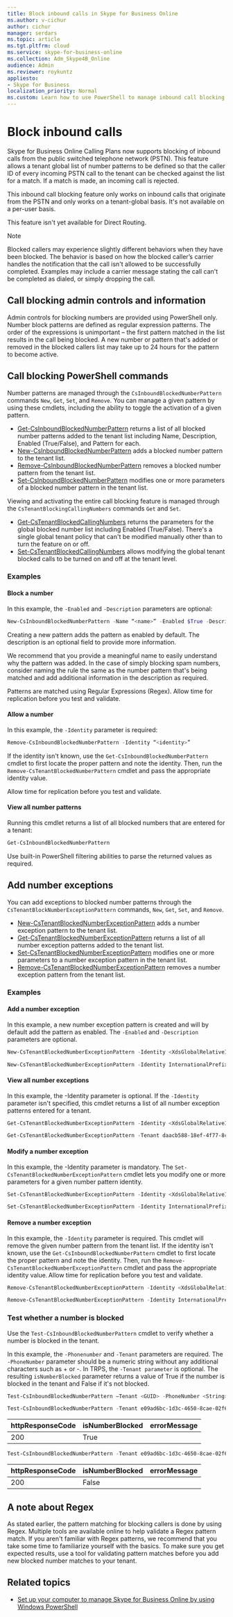 ```yaml
---
title: Block inbound calls in Skype for Business Online
ms.author: v-cichur
author: cichur
manager: serdars
ms.topic: article
ms.tgt.pltfrm: cloud
ms.service: skype-for-business-online
ms.collection: Adm_Skype4B_Online
audience: Admin
ms.reviewer: roykuntz
appliesto:
- Skype for Business 
localization_priority: Normal
ms.custom: Learn how to use PowerShell to manage inbound call blocking in Skype for Business Online.
---
```


# Block inbound calls

Skype for Business Online Calling Plans now supports blocking of inbound calls from the public switched telephone network (PSTN). This feature allows a tenant global list of number patterns to be defined so that the caller ID of every incoming PSTN call to the tenant can be checked against the list for a match. If a match is made, an incoming call is rejected.

This inbound call blocking feature only works on inbound calls that originate from the PSTN and only works on a tenant-global basis. It's not available on a per-user basis.  

This feature isn't yet available for Direct Routing.

>[!NOTE]
> Blocked callers may experience slightly different behaviors when they have been blocked. The behavior is based on how the blocked caller’s carrier handles the notification that the call isn't allowed to be successfully completed. Examples may include a carrier message stating the call can't be completed as dialed, or simply dropping the call.

## Call blocking admin controls and information

Admin controls for blocking numbers are provided using PowerShell only. Number block patterns are defined as regular expression patterns. The order of the expressions is unimportant – the first pattern matched in the list results in the call being blocked. A new number or pattern that's added or removed in the blocked callers list may take up to 24 hours for the pattern to become active.

## Call blocking PowerShell commands

Number patterns are managed through the ```CsInboundBlockedNumberPattern``` commands ```New```, ```Get```, ```Set```, and ```Remove```. You can manage a given pattern by using these cmdlets, including the ability to toggle the activation of a given pattern.
- [Get-CsInboundBlockedNumberPattern](/powershell/module/skype/get-csinboundblockednumberpattern)
returns a list of all blocked number patterns added to the tenant list including Name, Description, Enabled (True/False), and Pattern for each.
- [New-CsInboundBlockedNumberPattern](/powershell/module/skype/new-csinboundblockednumberpattern)
adds a blocked number pattern to the tenant list.
- [Remove-CsInboundBlockedNumberPattern](/powershell/module/skype/remove-csinboundblockednumberpattern)
removes a blocked number pattern from the tenant list.
- [Set-CsInboundBlockedNumberPattern](/powershell/module/skype/set-csinboundblockednumberpattern)
modifies one or more parameters of a blocked number pattern in the tenant list.

Viewing and activating the entire call blocking feature is managed through the ```CsTenantBlockingCallingNumbers``` commands ```Get``` and ```Set```.

- [Get-CsTenantBlockedCallingNumbers](/powershell/module/skype/get-cstenantblockedcallingnumbers) returns the parameters for the global blocked number list including Enabled (True/False). There's a single global tenant policy that can't be modified manually other than to turn the feature on or off.
- [Set-CsTenantBlockedCallingNumbers](/powershell/module/skype/set-cstenantblockedcallingnumbers) allows modifying the global tenant blocked calls to be turned on and off at the tenant level.

### Examples

#### Block a number

In this example, the ```-Enabled``` and ```-Description``` parameters are optional:

```powershell
New-CsInboundBlockedNumberPattern -Name “<name>” -Enabled $True -Description “<description>” -Pattern “^[+]?13125550000”
```

Creating a new pattern adds the pattern as enabled by default. The description is an optional field to provide more information.

We recommend that you provide a meaningful name to easily understand why the pattern was added. In the case of simply blocking spam numbers, consider naming the rule the same as the number pattern that's being matched and add additional information in the description as required.

Patterns are matched using Regular Expressions (Regex). 
Allow time for replication before you test and validate.

#### Allow a number

In this example, the ```-Identity``` parameter is required:

```powershell
Remove-CsInboundBlockedNumberPattern -Identity “<identity>”
```
 
If the identity isn't known, use the ```Get-CsInboundBlockedNumberPattern``` cmdlet to first locate the proper pattern and note the identity. Then, run the ```Remove-CsTenantBlockedNumberPattern``` cmdlet and pass the appropriate identity value.

Allow time for replication before you test and validate.

#### View all number patterns

Running this cmdlet returns a list of all blocked numbers that are entered for a tenant:

```powershell
Get-CsInboundBlockedNumberPattern
```

Use built-in PowerShell filtering abilities to parse the returned values as required.

## Add number exceptions

You can add exceptions to blocked number patterns through the ```CsTenantBlockNumberExceptionPattern``` commands, ```New```, ```Get```, ```Set```, and ```Remove```.

- [New-CsTenantBlockedNumberExceptionPattern](/powershell/module/skype/new-cstenantblockednumberexceptionpattern) adds a number exception pattern to the tenant list. 
- [Get-CsTenantBlockedNumberExceptionPattern](/powershell/module/skype/get-cstenantblockednumberexceptionpattern) returns a list of all number exception patterns added to the tenant list.
- [Set-CsTenantBlockedNumberExceptionPattern](/powershell/module/skype/set-cstenantblockednumberexceptionpattern) modifies one or more parameters to a number exception pattern in the tenant list.
- [Remove-CsTenantBlockedNumberExceptionPattern](/powershell/module/skype/remove-cstenantblockednumberexceptionpattern) removes a number exception pattern from the tenant list.

### Examples

#### Add a number exception

In this example, a new number exception pattern is created and will by default add the pattern as enabled. The ```-Enabled``` and ```-Description``` parameters are optional.

```powershell
New-CsTenantBlockedNumberExceptionPattern -Identity <XdsGlobalRelativeIdentity> -Tenant <GUID> -Pattern <String> -Enabled <bool> -Description <string>
```

```powershell
New-CsTenantBlockedNumberExceptionPattern -Identity InternationalPrefix -Tenant daacb588-18ef-4f77-8c83-955af9615930 -Pattern "^011(\d*)$" -Description "Allow international prefix in US"  
```

#### View all number exceptions

In this example, the -Identity parameter is optional. If the ```-Identity``` parameter isn't specified, this cmdlet returns a list of all number exception patterns entered for a tenant.
 
```powershell
Get-CsTenantBlockedNumberExceptionPattern -Identity <XdsGlobalRelativeIdentity> -Tenant <GUID>
```
 
```powershell
Get-CsTenantBlockedNumberExceptionPattern -Tenant daacb588-18ef-4f77-8c83-955af9615930
```

#### Modify a number exception

In this example, the -Identity parameter is mandatory. The ```Set-CsTenantBlockedNumberExceptionPattern``` cmdlet lets you modify one or more parameters for a given number pattern identity.
 
```powershell
Set-CsTenantBlockedNumberExceptionPattern -Identity <XdsGlobalRelativeIdentity> -Tenant <GUID> -Enabled <bool> -Description <string> -Pattern <string> 
```

```powershell
Set-CsTenantBlockedNumberExceptionPattern -Identity InternationalPrefix -Tenant daacb588-18ef-4f77-8c83-955af9615930  -Pattern "^022(\d*)$" 
```

#### Remove a number exception

In this example, the ```-Identity``` parameter is required. This cmdlet will remove the given number pattern from the tenant list.  If the identity isn't known, use the ```Get-CsInboundBlockedNumberPattern``` cmdlet to first locate the proper pattern and note the identity. Then, run the ```Remove-CsTenantBlockedNumberExceptionPattern``` cmdlet and pass the appropriate identity value. Allow time for replication before you test and validate.  

```powershell
Remove-CsTenantBlockedNumberExceptionPattern -Identity <XdsGlobalRelativeIdentity> -Tenant <GUID>
```

```powershell
Remove-CsTenantBlockedNumberExceptionPattern -Identity InternationalPrefix -Tenant daacb588-18ef-4f77-8c83-955af9615930
```

### Test whether a number is blocked

Use the ```Test-CsInboundBlockedNumberPattern``` cmdlet to verify whether a number is blocked in the tenant.
 
In this example, the ```-Phonenumber``` and ```-Tenant``` parameters are required. The ```-PhoneNumber``` parameter should be a numeric string without any additional characters such as + or -. In TRPS, the ```-Tenant parameter``` is optional. The resulting ```isNumberBlocked``` parameter returns a value of True if the number is blocked in the tenant and False if it's not blocked.

```powershell
Test-CsInboundBlockedNumberPattern –Tenant <GUID> -PhoneNumber <String>
```

```powershell
Test-CsInboundBlockedNumberPattern -Tenant e09ad6bc-1d3c-4650-8cae-02f6c5a04b45 -PhoneNumber 4255550101
```

|httpResponseCode  |isNumberBlocked   |errorMessage |
|---------|---------|---------|
|200    | True        |         |

```powershell
Test-CsInboundBlockedNumberPattern -Tenant e09ad6bc-1d3c-4650-8cae-02f6c5a04b45 -PhoneNumber 6045550188
```

|httpResponseCode  |isNumberBlocked   |errorMessage |
|---------|---------|---------|
|200    | False        |         |

## A note about Regex

As stated earlier, the pattern matching for blocking callers is done by using Regex. Multiple tools are available online to help validate a Regex pattern match. If you aren't familiar with Regex patterns, we recommend that you take some time to familiarize yourself with the basics. To make sure you get expected results, use a tool for validating pattern matches before you add new blocked number matches to your tenant. 

## Related topics

- [Set up your computer to manage Skype for Business Online by using Windows PowerShell](../set-up-your-computer-for-windows-powershell/set-up-your-computer-for-windows-powershell.md)